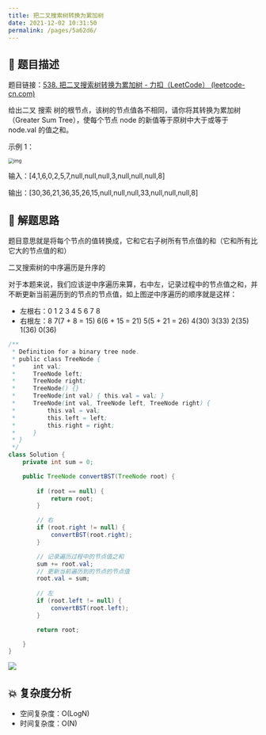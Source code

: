 ```yaml
---
title: 把二叉搜索树转换为累加树
date: 2021-12-02 10:31:50
permalink: /pages/5a62d6/
---
```


## 📃 题目描述

题目链接：[538. 把二叉搜索树转换为累加树 - 力扣（LeetCode） (leetcode-cn.com)](https://leetcode-cn.com/problems/convert-bst-to-greater-tree/)

给出二叉 搜索 树的根节点，该树的节点值各不相同，请你将其转换为累加树（Greater Sum Tree），使每个节点 node 的新值等于原树中大于或等于 node.val 的值之和。


示例 1：

<img src="https://assets.leetcode-cn.com/aliyun-lc-upload/uploads/2019/05/03/tree.png" alt="img" style="zoom: 67%;" />

输入：[4,1,6,0,2,5,7,null,null,null,3,null,null,null,8]

输出：[30,36,21,36,35,26,15,null,null,null,33,null,null,null,8]

## 🔔 解题思路

题目意思就是将每个节点的值转换成，它和它右子树所有节点值的和（它和所有比它大的节点值的和）

二叉搜索树的中序遍历是升序的

对于本题来说，我们应该逆中序遍历来算，右中左，记录过程中的节点值之和，并不断更新当前遍历到的节点的节点值，如上图逆中序遍历的顺序就是这样：

- 左根右：0 1 2 3 4 5 6 7 8
- 右根左：8 7(7 + 8 = 15) 6(6 + 15 = 21) 5(5 + 21 = 26) 4(30) 3(33) 2(35) 1(36) 0(36)


```java
/**
 * Definition for a binary tree node.
 * public class TreeNode {
 *     int val;
 *     TreeNode left;
 *     TreeNode right;
 *     TreeNode() {}
 *     TreeNode(int val) { this.val = val; }
 *     TreeNode(int val, TreeNode left, TreeNode right) {
 *         this.val = val;
 *         this.left = left;
 *         this.right = right;
 *     }
 * }
 */
class Solution {
    private int sum = 0;

    public TreeNode convertBST(TreeNode root) {
        
        if (root == null) {
            return root;
        }

        // 右
        if (root.right != null) {
            convertBST(root.right);
        }

        // 记录遍历过程中的节点值之和
        sum += root.val;
        // 更新当前遍历到的节点的节点值
        root.val = sum;
        
        // 左
        if (root.left != null) {
            convertBST(root.left);
        }

        return root;

    }
}
```

![](https://cs-wiki.oss-cn-shanghai.aliyuncs.com/img/20211202105017.png)

## 💥 复杂度分析

- 空间复杂度：O(LogN)
- 时间复杂度：O(N)

